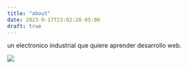 ```yaml
---
title: "about"
date: 2023-0-17T23:02:28-05:00
draft: true
---
```


un electronico industrial que quiere aprender desarrollo web.

![](https://media.licdn.com/dms/image/C4D03AQFy4jqjmeCHtg/profile-displayphoto-shrink_800_800/0/1632694823982?e=1679529600&v=beta&t=cN38M3teBFIsnk4cb06SkvOgxKdq58tL3Y8R1_fwhOM)
